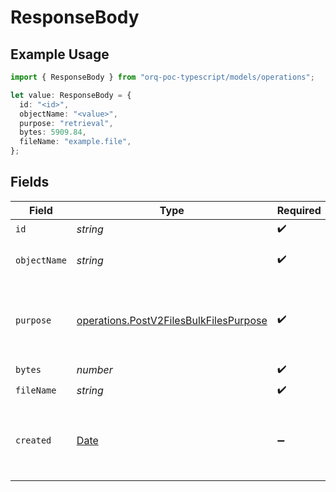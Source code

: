 # ResponseBody

## Example Usage

```typescript
import { ResponseBody } from "orq-poc-typescript/models/operations";

let value: ResponseBody = {
  id: "<id>",
  objectName: "<value>",
  purpose: "retrieval",
  bytes: 5909.84,
  fileName: "example.file",
};
```

## Fields

| Field                                                                                            | Type                                                                                             | Required                                                                                         | Description                                                                                      |
| ------------------------------------------------------------------------------------------------ | ------------------------------------------------------------------------------------------------ | ------------------------------------------------------------------------------------------------ | ------------------------------------------------------------------------------------------------ |
| `id`                                                                                             | *string*                                                                                         | :heavy_check_mark:                                                                               | N/A                                                                                              |
| `objectName`                                                                                     | *string*                                                                                         | :heavy_check_mark:                                                                               | path to the file in the storage                                                                  |
| `purpose`                                                                                        | [operations.PostV2FilesBulkFilesPurpose](../../models/operations/postv2filesbulkfilespurpose.md) | :heavy_check_mark:                                                                               | The intended purpose of the uploaded file.                                                       |
| `bytes`                                                                                          | *number*                                                                                         | :heavy_check_mark:                                                                               | N/A                                                                                              |
| `fileName`                                                                                       | *string*                                                                                         | :heavy_check_mark:                                                                               | N/A                                                                                              |
| `created`                                                                                        | [Date](https://developer.mozilla.org/en-US/docs/Web/JavaScript/Reference/Global_Objects/Date)    | :heavy_minus_sign:                                                                               | The date and time the resource was created                                                       |
